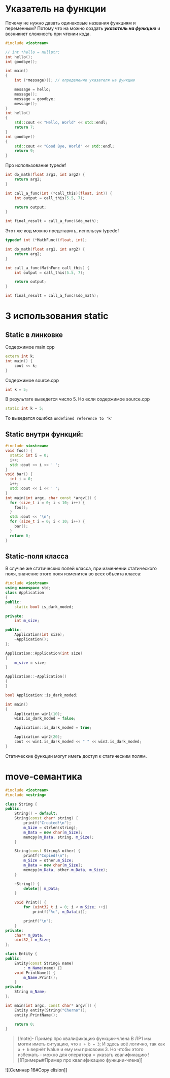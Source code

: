 # Указатель на функции

Почему не нужно давать одинаковые названия функциям и переменным?
Потому что на  можно создать  ***указатель на функцию*** и возникнет сложность при чтении кода. 
```cpp
#include <iostream>

// int *hello = nullptr;
int hello();
int goodbye();

int main()
{
    int (*message)(); // определение указателя на функцию

    message = hello;
    message();
    message = goodbye;
    message();
}
int hello()
{
    std::cout << "Hello, World" << std::endl;
    return 7;
}
int goodbye()
{
    std::cout << "Good Bye, World" << std::endl;
    return 9;
}
```


Про использование typedef
```cpp
int do_math(float arg1, int arg2) {
    return arg2;
}

int call_a_func(int (*call_this)(float, int)) {
    int output = call_this(5.5, 7);

    return output;
}

int final_result = call_a_func(&do_math);
```
Этот же код можно представить, используя typedef
```cpp
typedef int (*MathFunc)(float, int);

int do_math(float arg1, int arg2) {
    return arg2;
}

int call_a_func(MathFunc call_this) {
    int output = call_this(5.5, 7);

    return output;
}

int final_result = call_a_func(&do_math);
```

# 3 использования  static

## Static в линковке
Содержимое main.cpp

```cpp
extern int k;
int main() {
    cout << k;
}
```
Содержимое source.cpp
```cpp
int k = 5;
```
В результате выведется число 5.
Но если содержимое source.cpp
```cpp
static int k = 5;
```

То выведется ошибка `undefined reference to 'k'
`
## Static внутри функций:
```cpp
#include <iostream>
void foo() {
  static int i = 0;
  i++;
  std::cout << i << ' ';
}
void bar() {
  int i = 0;
  i++;
  std::cout << i << ' ';
}
int main(int argc, char const *argv[]) {
  for (size_t i = 0; i < 10; i++) {
    foo();
  }
  std::cout << '\n';
  for (size_t i = 0; i < 10; i++) {
    bar();
  }
  return 0;
}
```

## Static-поля класса
В случае же статических полей класса, при изменении статического поля, значение этого поля изменится во всех объекта класса:
```cpp
#include <iostream>
using namespace std;
class Application
{
public:
    static bool is_dark_moded;

private:
    int m_size;

public:
    Application(int size);
    ~Application();
};

Application::Application(int size)
{
    m_size = size;
}

Application::~Application()
{
}

bool Application::is_dark_moded;

int main()
{
    Application win1(10);
    win1.is_dark_moded = false;

    Application::is_dark_moded = true;

    Application win2(20);
    cout << win1.is_dark_moded << " " << win2.is_dark_moded;
}
```
Статические функции могут иметь доступ к статическим полям.
# move-семантика
```cpp
#include <iostream>
#include <cstring>

class String {
public:
    String() = default;
    String(const char* string) {
        printf("Created!\n");
        m_Size = strlen(string);
        m_Data = new char[m_Size];
        memcpy(m_Data, string, m_Size);
    }

    String(const String& other) {
        printf("Copied!\n");
        m_Size = other.m_Size;
        m_Data = new char[m_Size];
        memcpy(m_Data, other.m_Data, m_Size);
    }

    ~String() {
        delete[] m_Data;
    }

    void Print() {
        for (uint32_t i = 0; i < m_Size; ++i)
            printf("%c", m_Data[i]);

        printf("\n");
    }
private:
    char* m_Data;
    uint32_t m_Size;
};

class Entity {
public:
    Entity(const String& name)
        : m_Name(name) {}
    void PrintName() {
        m_Name.Print();
    }
private:
    String m_Name;
};

int main(int argc, const char* argv[]) {
    Entity entity(String("Cherno"));
    entity.PrintName();

    return 0;
}
```


> [!note]- Пример про квалификацию функции-члена
> В ЛР1 мы могли иметь ситуацию, что `a + b = 3`;
> И здесь всё логично, так как `a + b` вернёт lvalue и ему мы присвоим 3.
> Но чтобы этого избежать - можно для оператора = указать квалификацию
> ![[Примеры#Пример про квалификацию функции-члена]]

![[Семинар 16#Copy elision]]